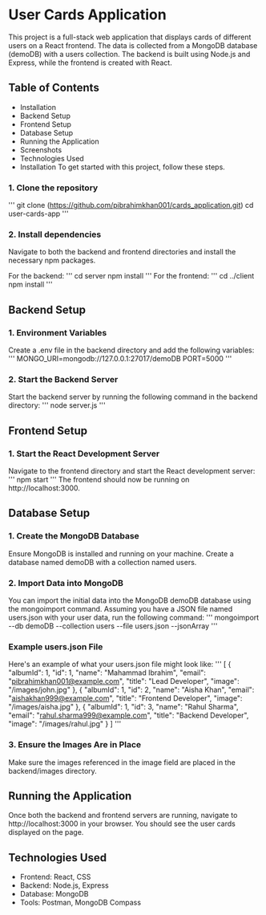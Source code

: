 # User Cards Application
This project is a full-stack web application that displays cards of different users on a React frontend. The data is collected from a MongoDB database (demoDB) with a users collection. The backend is built using Node.js and Express, while the frontend is created with React.

## Table of Contents
* Installation
* Backend Setup
* Frontend Setup
* Database Setup
* Running the Application
* Screenshots
* Technologies Used
* Installation
To get started with this project, follow these steps.

### 1. Clone the repository
'''
git clone (https://github.com/pibrahimkhan001/cards_application.git)
cd user-cards-app
'''
### 2. Install dependencies
Navigate to both the backend and frontend directories and install the necessary npm packages.

For the backend:
'''
cd server
npm install
'''
For the frontend:
'''
cd ../client
npm install
'''
## Backend Setup
### 1. Environment Variables
Create a .env file in the backend directory and add the following variables:
'''
MONGO_URI=mongodb://127.0.0.1:27017/demoDB
PORT=5000
'''
### 2. Start the Backend Server
Start the backend server by running the following command in the backend directory:
'''
node server.js
'''
## Frontend Setup
### 1. Start the React Development Server
Navigate to the frontend directory and start the React development server:
'''
npm start
'''
The frontend should now be running on http://localhost:3000.

## Database Setup
### 1. Create the MongoDB Database
Ensure MongoDB is installed and running on your machine. Create a database named demoDB with a collection named users.

### 2. Import Data into MongoDB
You can import the initial data into the MongoDB demoDB database using the mongoimport command. Assuming you have a JSON file named users.json with your user data, run the following command:
'''
mongoimport --db demoDB --collection users --file users.json --jsonArray
'''
### Example users.json File
Here's an example of what your users.json file might look like:
'''
[
    {
        "albumId": 1,
        "id": 1,
        "name": "Mahammad Ibrahim",
        "email": "pibrahimkhan001@example.com",
        "title": "Lead Developer",
        "image": "/images/john.jpg"
    },
    {
        "albumId": 1,
        "id": 2,
        "name": "Aisha Khan",
        "email": "aishakhan999@example.com",
        "title": "Frontend Developer",
        "image": "/images/aisha.jpg"
    },
    {
        "albumId": 1,
        "id": 3,
        "name": "Rahul Sharma",
        "email": "rahul.sharma999@example.com",
        "title": "Backend Developer",
        "image": "/images/rahul.jpg"
    }
]
'''
### 3. Ensure the Images Are in Place
Make sure the images referenced in the image field are placed in the backend/images directory.

## Running the Application
Once both the backend and frontend servers are running, navigate to http://localhost:3000 in your browser. You should see the user cards displayed on the page.

## Technologies Used
* Frontend: React, CSS
* Backend: Node.js, Express
* Database: MongoDB
* Tools: Postman, MongoDB Compass

